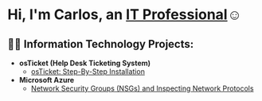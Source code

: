 <h1>Hi, I'm Carlos, an <a href="https://www.linkedin.com/in/carlos-marin-05210317a/">IT Professional</a>☺</h1>

<h2>👨‍💻 Information Technology Projects:</h2>

- <b>osTicket (Help Desk Ticketing System)</b>
  - [osTicket: Step-By-Step Installation](https://github.com/CarlosMHEX/osticket-prereqs)
- <b>Microsoft Azure</b>
  - [Network Security Groups (NSGs) and Inspecting Network Protocols]()
